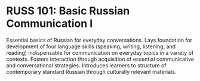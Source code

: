 # RUSS 101: Basic Russian Communication I

Essential basics of Russian for everyday conversations. Lays foundation for development of four language skills (speaking, writing, listening, and reading) indispensable for communication on everyday topics in a variety of contexts. Fosters interaction through acquisition of essential communicative and conversational strategies. Introduces learners to structure of contemporary standard Russian through culturally relevant materials.